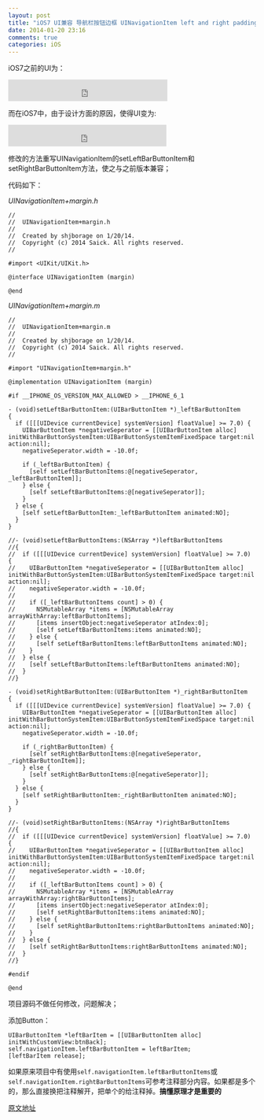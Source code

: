 ```yaml
---
layout: post
title: "iOS7 UI兼容 导航栏按钮边框 UINavigationItem left and right padding"
date: 2014-01-20 23:16
comments: true
categories: iOS
---
```


iOS7之前的UI为：

<iframe src="https://www.flickr.com/photos/shjborage/12052252814/player/120d793b08" height="44" width="324"  frameborder="0" allowfullscreen webkitallowfullscreen mozallowfullscreen oallowfullscreen msallowfullscreen></iframe>

而在iOS7中，由于设计方面的原因，使得UI变为:

<iframe src="https://www.flickr.com/photos/shjborage/12052149003/player/bb36320bc9" height="44" width="322"  frameborder="0" allowfullscreen webkitallowfullscreen mozallowfullscreen oallowfullscreen msallowfullscreen></iframe>

 
<!-- more -->

修改的方法重写UINavigationItem的setLeftBarButtonItem和setRightBarButtonItem方法，使之与之前版本兼容；

代码如下：

*UINavigationItem+margin.h*

```
//
//  UINavigationItem+margin.h
//
//  Created by shjborage on 1/20/14.
//  Copyright (c) 2014 Saick. All rights reserved.
//

#import <UIKit/UIKit.h>

@interface UINavigationItem (margin)

@end

```

*UINavigationItem+margin.m*

```
//
//  UINavigationItem+margin.m
//
//  Created by shjborage on 1/20/14.
//  Copyright (c) 2014 Saick. All rights reserved.
//

#import "UINavigationItem+margin.h"

@implementation UINavigationItem (margin)

#if __IPHONE_OS_VERSION_MAX_ALLOWED > __IPHONE_6_1

- (void)setLeftBarButtonItem:(UIBarButtonItem *)_leftBarButtonItem
{
  if ([[[UIDevice currentDevice] systemVersion] floatValue] >= 7.0) {
    UIBarButtonItem *negativeSeperator = [[UIBarButtonItem alloc] initWithBarButtonSystemItem:UIBarButtonSystemItemFixedSpace target:nil action:nil];
    negativeSeperator.width = -10.0f;
    
    if (_leftBarButtonItem) {
      [self setLeftBarButtonItems:@[negativeSeperator, _leftBarButtonItem]];
    } else {
      [self setLeftBarButtonItems:@[negativeSeperator]];
    }
  } else {
    [self setLeftBarButtonItem:_leftBarButtonItem animated:NO];
  }
}

//- (void)setLeftBarButtonItems:(NSArray *)leftBarButtonItems
//{
//  if ([[[UIDevice currentDevice] systemVersion] floatValue] >= 7.0) {
//    UIBarButtonItem *negativeSeperator = [[UIBarButtonItem alloc] initWithBarButtonSystemItem:UIBarButtonSystemItemFixedSpace target:nil action:nil];
//    negativeSeperator.width = -10.0f;
//    
//    if ([_leftBarButtonItems count] > 0) {
//      NSMutableArray *items = [NSMutableArray arrayWithArray:leftBarButtonItems];
//      [items insertObject:negativeSeperator atIndex:0];
//      [self setLeftBarButtonItems:items animated:NO];
//    } else {
//      [self setLeftBarButtonItems:leftBarButtonItems animated:NO];
//    }
//  } else {
//    [self setLeftBarButtonItems:leftBarButtonItems animated:NO];
//  }
//}

- (void)setRightBarButtonItem:(UIBarButtonItem *)_rightBarButtonItem
{
  if ([[[UIDevice currentDevice] systemVersion] floatValue] >= 7.0) {
    UIBarButtonItem *negativeSeperator = [[UIBarButtonItem alloc] initWithBarButtonSystemItem:UIBarButtonSystemItemFixedSpace target:nil action:nil];
    negativeSeperator.width = -10.0f;
    
    if (_rightBarButtonItem) {
      [self setRightBarButtonItems:@[negativeSeperator, _rightBarButtonItem]];
    } else {
      [self setRightBarButtonItems:@[negativeSeperator]];
    }
  } else {
    [self setRightBarButtonItem:_rightBarButtonItem animated:NO];
  }
}

//- (void)setRightBarButtonItems:(NSArray *)rightBarButtonItems
//{
//  if ([[[UIDevice currentDevice] systemVersion] floatValue] >= 7.0) {
//    UIBarButtonItem *negativeSeperator = [[UIBarButtonItem alloc] initWithBarButtonSystemItem:UIBarButtonSystemItemFixedSpace target:nil action:nil];
//    negativeSeperator.width = -10.0f;
//    
//    if ([_leftBarButtonItems count] > 0) {
//      NSMutableArray *items = [NSMutableArray arrayWithArray:rightBarButtonItems];
//      [items insertObject:negativeSeperator atIndex:0];
//      [self setRightBarButtonItems:items animated:NO];
//    } else {
//      [self setRightBarButtonItems:rightBarButtonItems animated:NO];
//    }
//  } else {
//    [self setRightBarButtonItems:rightBarButtonItems animated:NO];
//  }
//}

#endif

@end

```


项目源码不做任何修改，问题解决；

添加Button：

```
UIBarButtonItem *leftBarItem = [[UIBarButtonItem alloc] initWithCustomView:btnBack];
self.navigationItem.leftBarButtonItem = leftBarItem;
[leftBarItem release];
```

如果原来项目中有使用`self.navigationItem.leftBarButtonItems`或`self.navigationItem.rightBarButtonItems`可参考注释部分内容。如果都是多个的，那么直接换把注释解开，把单个的给注释掉。**搞懂原理才是重要的**
 
[原文地址](http://www.cnblogs.com/maxfong/p/3375167.html)